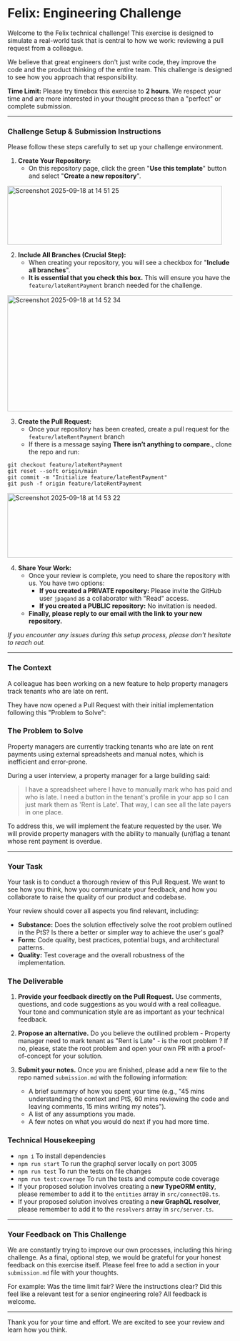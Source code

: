 
# **Felix: Engineering Challenge**

Welcome to the Felix technical challenge! This exercise is designed to simulate a real-world task that is central to how we work: reviewing a pull request from a colleague.

We believe that great engineers don't just write code, they improve the code and the product thinking of the entire team. This challenge is designed to see how you approach that responsibility.

**Time Limit:** Please try timebox this exercise to **2 hours**. We respect your time and are more interested in your thought process than a "perfect" or complete submission.


---
### **Challenge Setup & Submission Instructions**

Please follow these steps carefully to set up your challenge environment.


1.  **Create Your Repository:**
    *   On this repository page, click the green "**Use this template**" button and select "**Create a new repository**".
<img width="480" height="132" alt="Screenshot 2025-09-18 at 14 51 25" src="https://github.com/user-attachments/assets/2567f5e9-837e-436a-938c-204f93cfd9ef" />


2.  **Include All Branches (Crucial Step):**
    *   When creating your repository, you will see a checkbox for "**Include all branches**".
    *   **It is essential that you check this box.** This will ensure you have the `feature/lateRentPayment` branch needed for the challenge.
<img width="775" height="260" alt="Screenshot 2025-09-18 at 14 52 34" src="https://github.com/user-attachments/assets/1cb88b88-d1ac-4003-94fc-af9181c79c8a" />


3.  **Create the Pull Request:**
    *   Once your repository has been created, create a pull request for the `feature/lateRentPayment` branch
    *   If there is a message saying **There isn’t anything to compare.**, clone the repo and run:

```
git checkout feature/lateRentPayment
git reset --soft origin/main
git commit -m "Initialize feature/lateRentPayment"
git push -f origin feature/lateRentPayment
```
<img width="972" height="145" alt="Screenshot 2025-09-18 at 14 53 22" src="https://github.com/user-attachments/assets/982f3b9b-41a4-4ffa-a87d-168d21d4ea6d" />

4.  **Share Your Work:**
    *   Once your review is complete, you need to share the repository with us. You have two options:
        *   **If you created a PRIVATE repository:** Please invite the GitHub user `jpagand` as a collaborator with "Read" access.
        *   **If you created a PUBLIC repository:** No invitation is needed.
    *   **Finally, please reply to our email with the link to your new repository.**

*If you encounter any issues during this setup process, please don't hesitate to reach out.*

---

### **The Context**

A colleague has been working on a new feature to help property managers track tenants who are late on rent.

They have now opened a Pull Request with their initial implementation following this "Problem to Solve":

### **The Problem to Solve**
Property managers are currently tracking tenants who are late on rent payments using external spreadsheets and manual notes, which is inefficient and error-prone.

During a user interview, a property manager for a large building said:
>I have a spreadsheet where I have to manually mark who has paid and who is late. I need a button in the tenant's profile in your app so I can just mark them as 'Rent is Late'. That way, I can see all the late payers in one place.

To address this, we will implement the feature requested by the user. We will provide property managers with the ability to manually (un)flag a tenant whose rent payment is overdue.

---
### **Your Task**

Your task is to conduct a thorough review of this Pull Request. We want to see how you think, how you communicate your feedback, and how you collaborate to raise the quality of our product and codebase.

Your review should cover all aspects you find relevant, including:
*   **Substance:** Does the solution effectively solve the root problem outlined in the PtS? Is there a better or simpler way to achieve the user's goal?
*   **Form:** Code quality, best practices, potential bugs, and architectural patterns.
*   **Quality:** Test coverage and the overall robustness of the implementation.

### **The Deliverable**

1.  **Provide your feedback directly on the Pull Request.** Use comments, questions, and code suggestions as you would with a real colleague. Your tone and communication style are as important as your technical feedback.

2.  **Propose an alternative.** Do you believe the outilined problem - Property manager need to mark tenant as "Rent is Late" - is the root problem ? If no, please, state the root problem and open your own PR with a proof-of-concept for your solution.

3.  **Submit your notes.** Once you are finished, please add a new file to the repo named `submission.md` with the following information:
    *   A brief summary of how you spent your time (e.g., "45 mins understanding the context and PtS, 60 mins reviewing the code and leaving comments, 15 mins writing my notes").
    *   A list of any assumptions you made.
    *   A few notes on what you would do next if you had more time.

### **Technical Housekeeping**

* `npm i` To install dependencies
* `npm run start` To run the graphql server locally on port 3005
* `npm run test` To run the tests on file changes
* `npm run test:coverage` To run the tests and compute code coverage
*   If your proposed solution involves creating a **new TypeORM entity**, please remember to add it to the `entities` array in `src/connectDB.ts`.
*   If your proposed solution involves creating a **new GraphQL resolver**, please remember to add it to the `resolvers` array in `src/server.ts`.

---

### **Your Feedback on This Challenge**
We are constantly trying to improve our own processes, including this hiring challenge. As a final, optional step, we would be grateful for your honest feedback on this exercise itself. Please feel free to add a section in your `submission.md` file with your thoughts.

For example: Was the time limit fair? Were the instructions clear? Did this feel like a relevant test for a senior engineering role? All feedback is welcome.

---

Thank you for your time and effort. We are excited to see your review and learn how you think.
